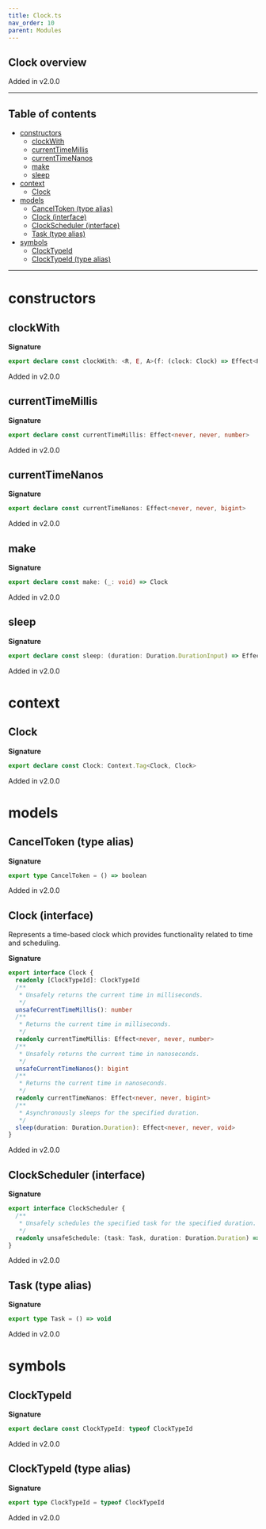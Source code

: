 ```yaml
---
title: Clock.ts
nav_order: 10
parent: Modules
---
```


## Clock overview

Added in v2.0.0

---

<h2 class="text-delta">Table of contents</h2>

- [constructors](#constructors)
  - [clockWith](#clockwith)
  - [currentTimeMillis](#currenttimemillis)
  - [currentTimeNanos](#currenttimenanos)
  - [make](#make)
  - [sleep](#sleep)
- [context](#context)
  - [Clock](#clock)
- [models](#models)
  - [CancelToken (type alias)](#canceltoken-type-alias)
  - [Clock (interface)](#clock-interface)
  - [ClockScheduler (interface)](#clockscheduler-interface)
  - [Task (type alias)](#task-type-alias)
- [symbols](#symbols)
  - [ClockTypeId](#clocktypeid)
  - [ClockTypeId (type alias)](#clocktypeid-type-alias)

---

# constructors

## clockWith

**Signature**

```ts
export declare const clockWith: <R, E, A>(f: (clock: Clock) => Effect<R, E, A>) => Effect<R, E, A>
```

Added in v2.0.0

## currentTimeMillis

**Signature**

```ts
export declare const currentTimeMillis: Effect<never, never, number>
```

Added in v2.0.0

## currentTimeNanos

**Signature**

```ts
export declare const currentTimeNanos: Effect<never, never, bigint>
```

Added in v2.0.0

## make

**Signature**

```ts
export declare const make: (_: void) => Clock
```

Added in v2.0.0

## sleep

**Signature**

```ts
export declare const sleep: (duration: Duration.DurationInput) => Effect<never, never, void>
```

Added in v2.0.0

# context

## Clock

**Signature**

```ts
export declare const Clock: Context.Tag<Clock, Clock>
```

Added in v2.0.0

# models

## CancelToken (type alias)

**Signature**

```ts
export type CancelToken = () => boolean
```

Added in v2.0.0

## Clock (interface)

Represents a time-based clock which provides functionality related to time
and scheduling.

**Signature**

```ts
export interface Clock {
  readonly [ClockTypeId]: ClockTypeId
  /**
   * Unsafely returns the current time in milliseconds.
   */
  unsafeCurrentTimeMillis(): number
  /**
   * Returns the current time in milliseconds.
   */
  readonly currentTimeMillis: Effect<never, never, number>
  /**
   * Unsafely returns the current time in nanoseconds.
   */
  unsafeCurrentTimeNanos(): bigint
  /**
   * Returns the current time in nanoseconds.
   */
  readonly currentTimeNanos: Effect<never, never, bigint>
  /**
   * Asynchronously sleeps for the specified duration.
   */
  sleep(duration: Duration.Duration): Effect<never, never, void>
}
```

Added in v2.0.0

## ClockScheduler (interface)

**Signature**

```ts
export interface ClockScheduler {
  /**
   * Unsafely schedules the specified task for the specified duration.
   */
  readonly unsafeSchedule: (task: Task, duration: Duration.Duration) => CancelToken
}
```

Added in v2.0.0

## Task (type alias)

**Signature**

```ts
export type Task = () => void
```

Added in v2.0.0

# symbols

## ClockTypeId

**Signature**

```ts
export declare const ClockTypeId: typeof ClockTypeId
```

Added in v2.0.0

## ClockTypeId (type alias)

**Signature**

```ts
export type ClockTypeId = typeof ClockTypeId
```

Added in v2.0.0
